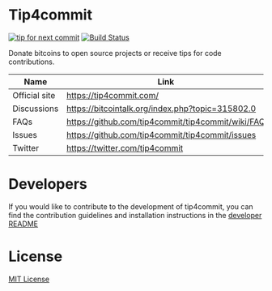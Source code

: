 Tip4commit
==========

[![tip for next commit](https://tip4commit.com/projects/307.svg)](https://tip4commit.com/projects/307)
[![Build Status](https://github.com/tip4commit/tip4commit/workflows/Build/badge.svg)](https://github.com/tip4commit/tip4commit/actions)

Donate bitcoins to open source projects or receive tips for code contributions.

Name | Link
----|----|
Official site | https://tip4commit.com/
Discussions | https://bitcointalk.org/index.php?topic=315802.0
FAQs | https://github.com/tip4commit/tip4commit/wiki/FAQ
Issues | https://github.com/tip4commit/tip4commit/issues
Twitter | https://twitter.com/tip4commit

Developers
==========

If you would like to contribute to the development of tip4commit, you can find the contribution guidelines and installation instructions in the [developer README](https://github.com/tip4commit/tip4commit/wiki/Developer-README)


License
=======

[MIT License](https://github.com/tip4commit/tip4commit/blob/master/LICENSE)
